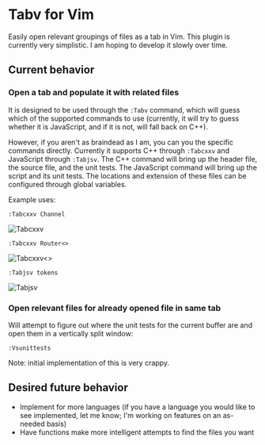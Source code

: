 # Tabv for Vim

Easily open relevant groupings of files as a tab in Vim. This plugin is
currently very simplistic. I am hoping to develop it slowly over time.

## Current behavior
### Open a tab and populate it with related files
It is designed to be used through the `:Tabv` command, which will guess which of
the supported commands to use (currently, it will try to guess whether it is
JavaScript, and if it is not, will fall back on C++).

However, if you aren't as braindead as I am, you can you the specific commands
directly. Currently it supports C++ through `:Tabcxxv` and JavaScript through
`:Tabjsv`. The C++ command will bring up the header file, the source file, and
the unit tests. The JavaScript command will bring up the script and its unit
tests. The locations and extension of these files can be configured through
global variables.

Example uses:

    :Tabcxxv Channel

![Tabcxxv](http://i.imgur.com/vOyeKyD.png)

    :Tabcxxv Router<>

![Tabcxxv<>](http://i.imgur.com/7eR41hi.png)

    :Tabjsv tokens

![Tabjsv](http://i.imgur.com/sOqu4Nx.png)

### Open relevant files for already opened file in same tab
Will attempt to figure out where the unit tests for the current buffer are and
open them in a vertically split window:

    :Vsunittests

Note: initial implementation of this is very crappy.

## Desired future behavior
+ Implement for more languages (if you have a language you would like to see
  implemented, let me know; I'm working on features on an as-needed basis)
+ Have functions make more intelligent attempts to find the files you want
